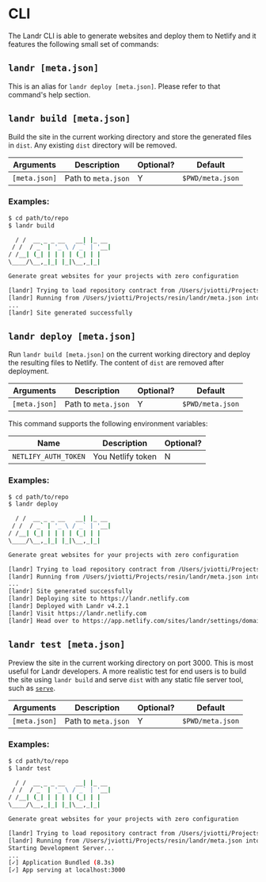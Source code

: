 CLI
===

The Landr CLI is able to generate websites and deploy them to Netlify and it
features the following small set of commands:

`landr [meta.json]`
-------------------

This is an alias for `landr deploy [meta.json]`. Please refer to that command's
help section.

`landr build [meta.json]`
-------------------------

Build the site in the current working directory and store the generated files
in `dist`. Any existing `dist` directory will be removed.

| Arguments | Description | Optional? | Default |
|-----------|-------------|-----------|---------|
| `[meta.json]` | Path to `meta.json` | Y | `$PWD/meta.json` |

### Examples:

```sh
$ cd path/to/repo
$ landr build

  / /  __ _ _ __   __| |_ __
 / /  / _` | '_ \ / _` | '__|
/ /__| (_| | | | | (_| | |
\____/\__,_|_| |_|\__,_|_|

Generate great websites for your projects with zero configuration

[landr] Trying to load repository contract from /Users/jviotti/Projects/resin/landr/meta.json
[landr] Running from /Users/jviotti/Projects/resin/landr/meta.json into /Users/jviotti/Projects/resin/landr/dist
...
[landr] Site generated successfully
```

`landr deploy [meta.json]`
--------------------------

Run `landr build [meta.json]` on the current working directory and deploy the
resulting files to Netlify. The content of `dist` are removed after deployment.

| Arguments | Description | Optional? | Default |
|-----------|-------------|-----------|---------|
| `[meta.json]` | Path to `meta.json` | Y | `$PWD/meta.json` |

This command supports the following environment variables:

| Name | Description | Optional? |
|-----------|-------------|-----------|
| `NETLIFY_AUTH_TOKEN` | You Netlify token | N |

### Examples:

```sh
$ cd path/to/repo
$ landr deploy

  / /  __ _ _ __   __| |_ __
 / /  / _` | '_ \ / _` | '__|
/ /__| (_| | | | | (_| | |
\____/\__,_|_| |_|\__,_|_|

Generate great websites for your projects with zero configuration

[landr] Trying to load repository contract from /Users/jviotti/Projects/resin/landr/meta.json
[landr] Running from /Users/jviotti/Projects/resin/landr/meta.json into /Users/jviotti/Projects/resin/landr/dist
...
[landr] Site generated successfully
[landr] Deploying site to https://landr.netlify.com
[landr] Deployed with Landr v4.2.1
[landr] Visit https://landr.netlify.com
[landr] Head over to https://app.netlify.com/sites/landr/settings/domain/setup to setup a different domain
```

`landr test [meta.json]`
------------------------

Preview the site in the current working directory on port 3000. This is most
useful for Landr developers. A more realistic test for end users is to build
the site using `landr build` and serve `dist` with any static file server tool,
such as [`serve`](https://github.com/zeit/serve).

| Arguments | Description | Optional? | Default |
|-----------|-------------|-----------|---------|
| `[meta.json]` | Path to `meta.json` | Y | `$PWD/meta.json` |

### Examples:

```sh
$ cd path/to/repo
$ landr test

  / /  __ _ _ __   __| |_ __
 / /  / _` | '_ \ / _` | '__|
/ /__| (_| | | | | (_| | |
\____/\__,_|_| |_|\__,_|_|

Generate great websites for your projects with zero configuration

[landr] Trying to load repository contract from /Users/jviotti/Projects/resin/landr/meta.json
[landr] Running from /Users/jviotti/Projects/resin/landr/meta.json into /Users/jviotti/Projects/resin/landr/dist
Starting Development Server...
...
[✓] Application Bundled (8.3s)
[✓] App serving at localhost:3000
```
